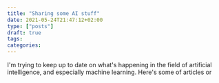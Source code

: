 ```yaml
---
title: "Sharing some AI stuff"
date: 2021-05-24T21:47:12+02:00
type: ["posts"]
draft: true
tags:
categories:
---
```


I'm trying to keep up to date on what's happening in the field of artificial
intelligence, and especially machine learning. Here's some of articles or 
